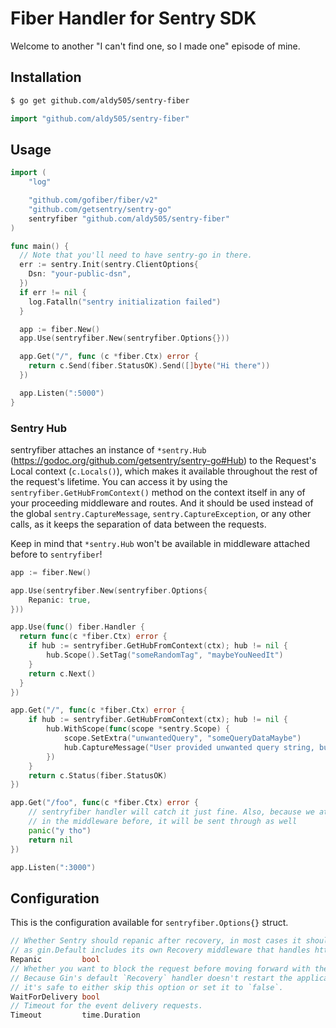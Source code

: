 # Fiber Handler for Sentry SDK

Welcome to another "I can't find one, so I made one" episode of mine. 

## Installation

```bash
$ go get github.com/aldy505/sentry-fiber
```
```go
import "github.com/aldy505/sentry-fiber"
```

## Usage

```go
import (
    "log"

    "github.com/gofiber/fiber/v2"
    "github.com/getsentry/sentry-go"
    sentryfiber "github.com/aldy505/sentry-fiber"
)

func main() {
  // Note that you'll need to have sentry-go in there.
  err := sentry.Init(sentry.ClientOptions{
    Dsn: "your-public-dsn",
  })
  if err != nil {
    log.Fatalln("sentry initialization failed")
  }

  app := fiber.New()
  app.Use(sentryfiber.New(sentryfiber.Options{}))

  app.Get("/", func (c *fiber.Ctx) error {
    return c.Send(fiber.StatusOK).Send([]byte("Hi there"))
  })

  app.Listen(":5000")
}
```

### Sentry Hub

sentryfiber attaches an instance of `*sentry.Hub` (https://godoc.org/github.com/getsentry/sentry-go#Hub) to the Request's Local context (`c.Locals()`), which makes it available throughout the rest of the request's lifetime.
You can access it by using the `sentryfiber.GetHubFromContext()` method on the context itself in any of your proceeding middleware and routes. 
And it should be used instead of the global `sentry.CaptureMessage`, `sentry.CaptureException`, or any other calls, as it keeps the separation of data between the requests.

Keep in mind that `*sentry.Hub` won't be available in middleware attached before to `sentryfiber`!

```go
app := fiber.New()

app.Use(sentryfiber.New(sentryfiber.Options{
    Repanic: true,
}))

app.Use(func() fiber.Handler {
  return func(c *fiber.Ctx) error {
    if hub := sentryfiber.GetHubFromContext(ctx); hub != nil {
        hub.Scope().SetTag("someRandomTag", "maybeYouNeedIt")
    }
    return c.Next()
  }
})

app.Get("/", func(c *fiber.Ctx) error {
    if hub := sentryfiber.GetHubFromContext(ctx); hub != nil {
        hub.WithScope(func(scope *sentry.Scope) {
            scope.SetExtra("unwantedQuery", "someQueryDataMaybe")
            hub.CaptureMessage("User provided unwanted query string, but we recovered just fine")
        })
    }
    return c.Status(fiber.StatusOK)
})

app.Get("/foo", func(c *fiber.Ctx) error {
    // sentryfiber handler will catch it just fine. Also, because we attached "someRandomTag"
    // in the middleware before, it will be sent through as well
    panic("y tho")
    return nil
})

app.Listen(":3000")
```


## Configuration

This is the configuration available for `sentryfiber.Options{}` struct.

```go
// Whether Sentry should repanic after recovery, in most cases it should be set to true,
// as gin.Default includes its own Recovery middleware that handles http responses.
Repanic         bool
// Whether you want to block the request before moving forward with the response.
// Because Gin's default `Recovery` handler doesn't restart the application,
// it's safe to either skip this option or set it to `false`.
WaitForDelivery bool
// Timeout for the event delivery requests.
Timeout         time.Duration
```